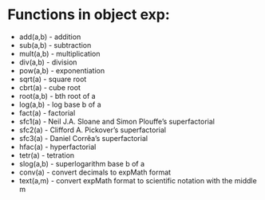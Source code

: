 # Functions in object exp:
* add(a,b) - addition
* sub(a,b) - subtraction
* mult(a,b) - multiplication
* div(a,b) - division
* pow(a,b) - exponentiation
* sqrt(a) - square root
* cbrt(a) - cube root
* root(a,b) - bth root of a
* log(a,b) - log base b of a
* fact(a) - factorial
* sfc1(a) - Neil J.A. Sloane and Simon Plouffe’s superfactorial
* sfc2(a) - Clifford A. Pickover’s superfactorial
* sfc3(a) - Daniel Corrêa’s superfactorial
* hfac(a) - hyperfactorial
* tetr(a) - tetration
* slog(a,b) - superlogarithm base b of a
* conv(a) - convert decimals to expMath format
* text(a,m) - convert expMath format to scientific notation with the middle m

